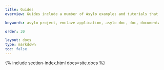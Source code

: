 ```yaml
---
title: Guides
overview: Guides include a number of Asylo examples and tutorials that you can experiment with.

keywords: asylo project, enclave application, asylo doc, doc, documentation, asylo documentation, asylo concepts, asylo guides, asylo reference

order: 30

layout: docs
type: markdown
toc: false
---
```


{% include section-index.html docs=site.docs %}
